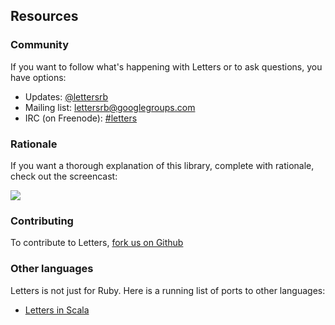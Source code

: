 Resources
---------

### Community ###

If you want to follow what's happening with Letters or to ask questions, you have options:

- Updates: [@lettersrb](https://twitter.com/lettersrb)
- Mailing list: [lettersrb@googlegroups.com](https://groups.google.com/forum/#!forum/lettersrb)
- IRC (on Freenode): [#letters](irc://irc.freenode.net/letters)

### Rationale ###

If you want a thorough explanation of this library, complete with rationale, check out the screencast:

<a class="fancybox-media" rel="media-gallery" href="https://vimeo.com/50347457">
  <img src="/images/still.png" />
</a>

### Contributing ###

To contribute to Letters, [fork us on Github](http://github.com/davejacobs/letters)

### Other languages ###

Letters is not just for Ruby. Here is a running list of ports to other languages:

- [Letters in Scala](https://github.com/Mononofu/Letters-in-Scala)
